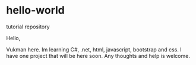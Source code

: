 # hello-world
tutorial repository

Hello,

Vukman here. Im learning C#, .net, html, javascript, bootstrap and css.
I have one project that will be here soon.
Any thoughts and help is welcome.
